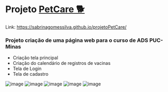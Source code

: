 # Projeto [PetCare 🐕](https://sabrinagomessilva.github.io/projetoPetCare/)
Link: https://sabrinagomessilva.github.io/projetoPetCare/
### Projeto criação de uma página web para o curso de ADS PUC-Minas
- Criação tela principal
- Criação do calendário de registros de vacinas
- Tela de Login
- Tela de cadastro

![image](https://user-images.githubusercontent.com/78277341/141379717-594e4090-e776-4bcb-a740-4d7429837a3c.png)
![image](https://user-images.githubusercontent.com/78277341/141379882-a99ac3ad-352c-4676-8355-0daa44d9e637.png)
![image](https://user-images.githubusercontent.com/78277341/141379368-3c056b3e-44d8-44e9-94ed-416002c9ebc0.png)
![image](https://user-images.githubusercontent.com/78277341/141379412-86b293da-8a05-4461-832d-3e0e648f5d93.png)
![image](https://user-images.githubusercontent.com/78277341/141379478-ecfe827a-ec62-454b-813a-55034461aa59.png)

